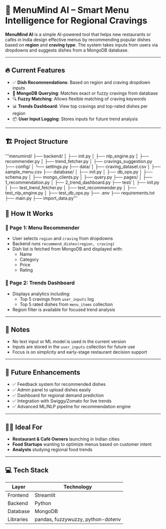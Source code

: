# 🍴 MenuMind AI – Smart Menu Intelligence for Regional Cravings

**MenuMind AI** is a simple AI-powered tool that helps new restaurants or cafés in India design effective menus by recommending popular dishes based on **region** and **craving type**. The system takes inputs from users via dropdowns and suggests dishes from a MongoDB database.

---

## 🔥 Current Features

- ✅ **Dish Recommendations**: Based on region and craving dropdown inputs  
- 📂 **MongoDB Querying**: Matches exact or fuzzy cravings from database  
- 🔍 **Fuzzy Matching**: Allows flexible matching of craving keywords  
- 📊 **Trends Dashboard**: View top cravings and top-rated dishes per region  
- 📦 **User Input Logging**: Stores inputs for future trend analysis  

---

## 🏗️ Project Structure
'''menumind/
├── backend/
│ ├── init.py
│ ├── nlp_engine.py
│ ├── recommender.py
│ ├── trend_fetcher.py
│ ├── cravings_suggestion.py
├── config/
│ └── settings.py
├── data/
│ ├── craving_dataset.csv
│ ├── sample_menu.csv
├── database/
│ ├── init.py
│ ├── db_ops.py
│ ├── schema.py
│ ├── mongo_clients.py
│ ├── query.py
├── pages/
│ ├── 1_recommendation.py
│ ├── 2_trend_dashboard.py
├── test/
│ ├── init.py
│ ├── test_trend_fetcher.py
│ ├── test_recommender.py
│ ├── test_nlp_engine.py
│ ├── test_db_ops.py
├── .env
├── requirements.txt
├── main.py
├── import_data.py'''

## 🧠 How It Works

### 🔹 Page 1: Menu Recommender
- User selects `region` and `craving` from dropdowns  
- Backend runs `recommend_dishes(region, craving)`  
- Dish list is fetched from MongoDB and displayed with:
  - Name  
  - Category  
  - Price  
  - Rating  

### 🔹 Page 2: Trends Dashboard
- Displays analytics including:
  - Top 5 cravings from `user_inputs` log  
  - Top 5 rated dishes from `menu_items` collection  
- Region filter is available for focused trend analysis  

---

## 📌 Notes

- No text input or ML model is used in the current version  
- Inputs are stored in the `user_inputs` collection for future use  
- Focus is on simplicity and early-stage restaurant decision support  

---

## 🔮 Future Enhancements

- ✅ Feedback system for recommended dishes  
- ✅ Admin panel to upload dishes easily  
- ✅ Dashboard for regional demand prediction  
- ✅ Integration with Swiggy/Zomato for live trends  
- ✅ Advanced ML/NLP pipeline for recommendation engine  

---

## 👨‍🍳 Ideal For

- **Restaurant & Café Owners** launching in Indian cities  
- **Food Startups** wanting to optimize menus based on customer intent  
- **Analysts** studying regional food trends  

---

## 💻 Tech Stack

| Layer      | Technology       |
|------------|------------------|
| Frontend   | Streamlit        |
| Backend    | Python           |
| Database   | MongoDB          |
| Libraries  | pandas, fuzzywuzzy, python-dotenv |

